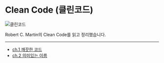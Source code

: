 # Clean Code (클린코드)

![클린코드](https://user-images.githubusercontent.com/48826098/204538372-c04c807a-d717-489d-8685-41f0772b1fd0.jpg)

Robert C. Martin의 Clean Code를 읽고 정리했습니다.

---

- [ch.1 깨끗한 코드](https://github.com/DAHLIACHOI/TIL/blob/main/BOOKS/Clean%20Code/ch%201.%20%EA%B9%A8%EB%81%97%ED%95%9C%20%EC%BD%94%EB%93%9C.md)
- [ch.2 의미있는 이름](https://github.com/DAHLIACHOI/TIL/blob/main/BOOKS/Clean%20Code/ch%202.%20%EC%9D%98%EB%AF%B8%EC%9E%88%EB%8A%94%20%EC%9D%B4%EB%A6%84.md)
